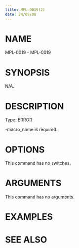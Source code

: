 ```yaml
---
title: MPL-0019(2)
date: 24/09/08
---
```


# NAME

MPL-0019 - MPL-0019

# SYNOPSIS

N/A.

# DESCRIPTION

Type: ERROR

-macro_name is required.

# OPTIONS

This command has no switches.

# ARGUMENTS

This command has no arguments.

# EXAMPLES

# SEE ALSO
